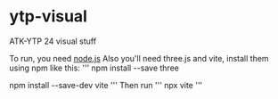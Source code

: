 # ytp-visual

ATK-YTP 24 visual stuff

To run, you need [node.js](https://nodejs.org/en/download/package-manager)
Also you'll need three.js and vite, install them using npm like this:
'''
npm install --save three

npm install --save-dev vite
'''
Then run
'''
npx vite
'''
